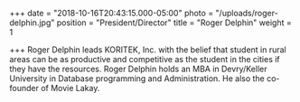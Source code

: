 +++
date = "2018-10-16T20:43:15.000-05:00"
photo = "/uploads/roger-delphin.jpg"
position = "President/Director"
title = "Roger Delphin"
weight = 1

+++
Roger Delphin leads KORITEK, Inc. with the belief that student in rural areas can be as productive and competitive as the student in the cities if they have the resources. Roger Delphin holds an MBA in Devry/Keller University in Database programming and Administration. He also the co-founder of Movie Lakay.